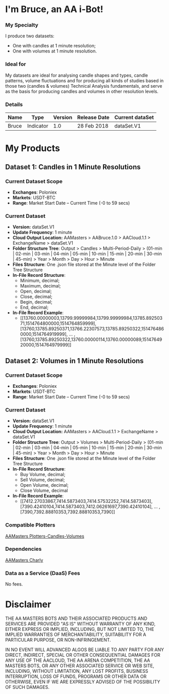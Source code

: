 # I'm Bruce, an AA i-Bot!

### My Specialty
I produce two datasets:
* One with candles at 1 minute resolution;
* One with volumes at 1 minute resolution.

### Ideal for
My datasets are ideal for analysing candle shapes and types, candle patterns, volume fluctuations and for producing all kinds of studies based in those two (candles & volumes) Technical Analysis fundamentals, and serve as the basis for producing candles and volumes in other resolution levels. 

### Details

| **Name** | **Type** | **Version** | **Release Date** | **Current dataSet** |
|----------|----------|----------|----------|----------|
| Bruce | Indicator | 1.0 | 28 Feb 2018 | dataSet.V1 |

# My Products

## Dataset 1: Candles in 1 Minute Resolutions

### Current Dataset Scope
* **Exchanges**: Poloniex
* **Markets**: USDT-BTC
* **Range**: Market Start Date – Current Time (-0 to 59 secs)

### Current Dataset
* **Version:** dataSet.V1
* **Update Frequency**: 1 minute
* **Cloud Output Location:** AAMasters > AABruce.1.0 > AACloud.1.1 > ExchangeName > dataSet.V1
* **Folder Structure Tree**: Output > Candles > Multi-Period-Daily > (01-min | 02-min | 03-min | 04-min | 05-min | 10-min | 15-min | 20-min | 30-min | 45-min) > Year > Month > Day > Hour > Minute
* **Files Structure**: One .json file stored at the Minute level of the Folder Tree Structure
* **In-File Record Structure**:
  * Minimum, decimal;
  * Maximum, decimal;
  * Open, decimal;
  * Close, decimal;
  * Begin, decimal;
  * End, decimal;
* **In-File Record Example**: 
  * [[13760.00000003,13799.99999984,13799.99999984,13785.89250371,1514764800000,1514764859999],[13760,13785.89250371,13766.22307573,13785.89250322,1514764860000,1514764919999], ... ,[13760,13785.89250322,13760.00000114,13760.00000089,1514764920000,1514764979999]]

## Dataset 2: Volumes in 1 Minute Resolutions

### Current Dataset Scope
* **Exchanges**: Poloniex
* **Markets**: USDT-BTC
* **Range**: Market Start Date – Current Time (-0 to 59 secs)

### Current Dataset
* **Version:** dataSet.V1
* **Update Frequency**: 1 minute
* **Cloud Output Location:** AAMasters > AACloud.1.1 > ExchangeName > dataSet.V1
* **Folder Structure Tree**: Output > Volumes > Multi-Period-Daily >  (01-min | 02-min | 03-min | 04-min | 05-min | 10-min | 15-min | 20-min | 30-min | 45-min) > Year > Month > Day > Hour > Minute
* **Files Structure**: One .json file stored at the Minute level of the Folder Tree Structure
* **In-File Record Structure**:
  * Buy Volume, decimal;
  * Sell Volume, decimal;
  * Open Volume, decimal;
  * Close Volume, decimal
* **In-File Record Example**: 
  * [[7412.27033867,7414.5873403,7414.57532252,7414.5873403],[7390.42410104,7414.5873403,7412.06261697,7390.42410104], ... ,[7390,7392.88810353,7392.88810353,7390]]

### Compatible Plotters
[AAMasters Plotters-Candles-Volumes](https://github.com/AAMasters/Plotters-Candles-Volumes)

### Dependencies
[AAMasters Charly](https://github.com/AAMasters/AACharly-Extraction-Bot)

### Data as a Service (DaaS) Fees
No fees.

# Disclaimer

THE AA MASTERS BOTS AND THEIR ASSOCIATED PRODUCTS AND SERVICES ARE PROVIDED "AS IS" WITHOUT WARRANTY OF ANY KIND, EITHER EXPRESS OR IMPLIED, INCLUDING, BUT NOT LIMITED TO, THE IMPLIED WARRANTIES OF MERCHANTABILITY, SUITABILITY FOR A PARTICULAR PURPOSE, OR NON-INFRINGEMENT.

IN NO EVENT WILL ADVANCED ALGOS BE LIABLE TO ANY PARTY FOR ANY DIRECT, INDIRECT, SPECIAL OR OTHER CONSEQUENTIAL DAMAGES FOR ANY USE OF THE AACLOUD, THE AA ARENA COMPETITION, THE AA MASTERS BOTS, OR ANY OTHER ASSOCIATED SERVICE OR WEB SITE, INCLUDING, WITHOUT LIMITATION, ANY LOST PROFITS, BUSINESS INTERRUPTION, LOSS OF FUNDS, PROGRAMS OR OTHER DATA OR OTHERWISE, EVEN IF WE ARE EXPRESSLY ADVISED OF THE POSSIBILITY OF SUCH DAMAGES.
